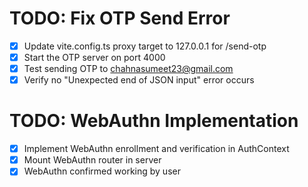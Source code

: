 # TODO: Fix OTP Send Error

- [x] Update vite.config.ts proxy target to 127.0.0.1 for /send-otp
- [x] Start the OTP server on port 4000
- [x] Test sending OTP to chahnasumeet23@gmail.com
- [x] Verify no "Unexpected end of JSON input" error occurs

# TODO: WebAuthn Implementation

- [x] Implement WebAuthn enrollment and verification in AuthContext
- [x] Mount WebAuthn router in server
- [x] WebAuthn confirmed working by user
